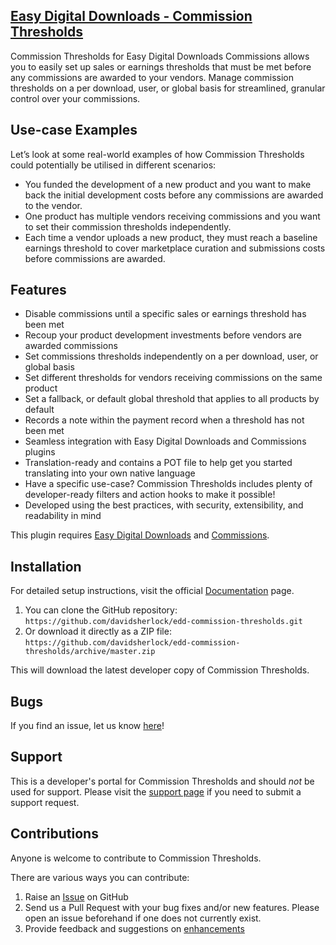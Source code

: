 ## [Easy Digital Downloads - Commission Thresholds](https://wordpress.org/plugins/edd-commission-thresholds/)

Commission Thresholds for Easy Digital Downloads Commissions allows you to easily set up sales or earnings thresholds that must be met before any commissions are awarded to your vendors. Manage commission thresholds on a per download, user, or global basis for streamlined, granular control over your commissions.

## Use-case Examples

Let’s look at some real-world examples of how Commission Thresholds could potentially be utilised in different scenarios:

* You funded the development of a new product and you want to make back the initial development costs before any commissions are awarded to the vendor.
* One product has multiple vendors receiving commissions and you want to set their commission thresholds independently.
* Each time a vendor uploads a new product, they must reach a baseline earnings threshold to cover marketplace curation and submissions costs before commissions are awarded.

## Features

* Disable commissions until a specific sales or earnings threshold has been met
* Recoup your product development investments before vendors are awarded commissions
* Set commissions thresholds independently on a per download, user, or global basis
* Set different thresholds for vendors receiving commissions on the same product
* Set a fallback, or default global threshold that applies to all products by default
* Records a note within the payment record when a threshold has not been met
* Seamless integration with Easy Digital Downloads and Commissions plugins
* Translation-ready and contains a POT file to help get you started translating into your own native language
* Have a specific use-case? Commission Thresholds includes plenty of developer-ready filters and action hooks to make it possible!
* Developed using the best practices, with security, extensibility, and readability in mind

This plugin requires [Easy Digital Downloads](http://wordpress.org/extend/plugins/easy-digital-downloads/) and [Commissions](https://easydigitaldownloads.com/downloads/commissions/).

## Installation

For detailed setup instructions, visit the official [Documentation](https://sellcomet.com) page.

1. You can clone the GitHub repository: `https://github.com/davidsherlock/edd-commission-thresholds.git`
2. Or download it directly as a ZIP file: `https://github.com/davidsherlock/edd-commission-thresholds/archive/master.zip`

This will download the latest developer copy of Commission Thresholds.

## Bugs
If you find an issue, let us know [here](https://github.com/davidsherlock/edd-commission-thresholds/issues?state=open)!

## Support
This is a developer's portal for Commission Thresholds and should _not_ be used for support. Please visit the [support page](https://wordpress.org/support/plugin/edd-commission-thresholds) if you need to submit a support request.

## Contributions
Anyone is welcome to contribute to Commission Thresholds.

There are various ways you can contribute:

1. Raise an [Issue](https://github.com/davidsherlock/edd-commission-thresholds/issues) on GitHub
2. Send us a Pull Request with your bug fixes and/or new features. Please open an issue beforehand if one does not currently exist.
3. Provide feedback and suggestions on [enhancements](https://github.com/davidsherlock/edd-commission-thresholds/issues?direction=desc&labels=Enhancement&page=1&sort=created&state=open)
